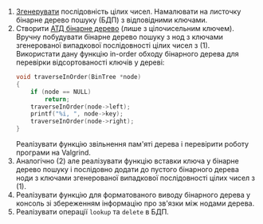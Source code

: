 1. [Згенерувати][gen] послідовність цілих чисел. Намалювати на листочку бінарне дерево пошуку (БДП) з відповідними ключами.
2. Створити [АТД бінарне дерево][bin-key] (лише з цілочисельним ключем).  
Вручну побудувати бінарне дерево пошуку з нод з ключами згенерованої випадкової послідовності цілих чисел з (1).  
Використати дану функцію in-order обходу бінарного дерева для перевірки відсортованості ключів у дереві:
    ```c
    void traverseInOrder(BinTree *node)
    {
        if (node == NULL)
            return;
        traverseInOrder(node->left);
        printf("%i, ", node->key);
        traverseInOrder(node->right);
    }
    ```
    Реалізувати функцію звільнення пам'яті дерева і перевірити роботу програми на Valgrind.
3. Аналогічно (2) але реалізувати функцію вставки ключа у бінарне дерево пошуку і послідовно додати до пустого бінарного дерева ноди з ключами згенерованої випадкової послідовності цілих чисел з (1).  
4. Реалізувати функцію для форматованого виводу бінарного дерева у консоль зі збереженням інформацію про зв'язки між нодами дерева.
5. Реалізувати операції `lookup` та `delete` в БДП.

[gen]: https://www.random.org/integers/?num=10&min=-50&max=50&col=1&base=10&format=html&rnd=new
[bin-key]: https://docs.google.com/presentation/d/18PQX143prl8iTkqzjQM7h1_GZQ1swnf17oQ0TLarKpw/edit#slide=id.g51b6482251_100_317
